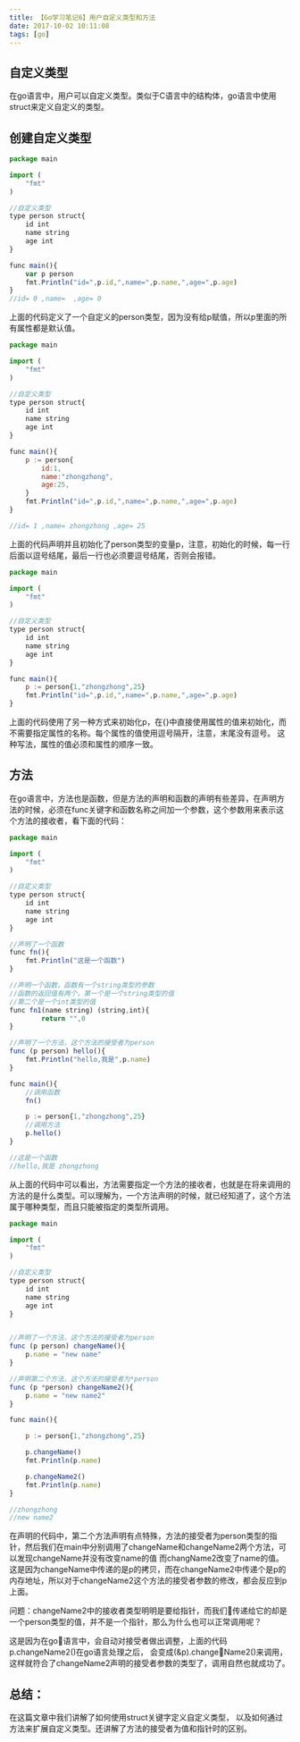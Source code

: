 ```yaml
---
title: 【Go学习笔记6】用户自定义类型和方法
date: 2017-10-02 10:11:08
tags: [go]
---
```


## 自定义类型

在go语言中，用户可以自定义类型。类似于C语言中的结构体，go语言中使用struct来定义自定义的类型。

<!-- more -->

## 创建自定义类型

```js
package main

import (
	"fmt"
)

//自定义类型
type person struct{
	id int
	name string
	age int
}

func main(){
	var p person
	fmt.Println("id=",p.id,",name=",p.name,",age=",p.age)
}
//id= 0 ,name=  ,age= 0
```

上面的代码定义了一个自定义的person类型，因为没有给p赋值，所以p里面的所有属性都是默认值。

```js
package main

import (
	"fmt"
)

//自定义类型
type person struct{
	id int
	name string
	age int
}

func main(){
	p := person{
		id:1,
		name:"zhongzhong",
		age:25,
	}
	fmt.Println("id=",p.id,",name=",p.name,",age=",p.age)
}

//id= 1 ,name= zhongzhong ,age= 25
```
上面的代码声明并且初始化了person类型的变量p，注意，初始化的时候，每一行后面以逗号结尾，最后一行也必须要逗号结尾，否则会报错。

```js
package main

import (
	"fmt"
)

//自定义类型
type person struct{
	id int
	name string
	age int
}

func main(){
	p := person{1,"zhongzhong",25}
	fmt.Println("id=",p.id,",name=",p.name,",age=",p.age)
}


```

上面的代码使用了另一种方式来初始化p，在{}中直接使用属性的值来初始化，而不需要指定属性的名称。每个属性的值使用逗号隔开，注意，末尾没有逗号。
这种写法，属性的值必须和属性的顺序一致。


## 方法

在go语言中，方法也是函数，但是方法的声明和函数的声明有些差异，在声明方法的时候，必须在func关键字和函数名称之间加一个参数，这个参数用来表示这个方法的接收者，看下面的代码：

```js
package main

import (
	"fmt"
)

//自定义类型
type person struct{
	id int
	name string
	age int
}

//声明了一个函数
func fn(){
	fmt.Println("这是一个函数")
}

//声明一个函数，函数有一个string类型的参数
//函数的返回值有两个，第一个是一个string类型的值
//第二个是一个int类型的值
func fn1(name string) (string,int){
		return "",0
}

//声明了一个方法，这个方法的接受者为person
func (p person) hello(){
	fmt.Println("hello,我是",p.name)
}

func main(){
	//调用函数
	fn()

	p := person{1,"zhongzhong",25}
	//调用方法
	p.hello()
}

//这是一个函数
//hello,我是 zhongzhong
```

从上面的代码中可以看出，方法需要指定一个方法的接收者，也就是在将来调用的方法的是什么类型。可以理解为，一个方法声明的时候，就已经知道了，这个方法属于哪种类型，而且只能被指定的类型所调用。

```js
package main

import (
	"fmt"
)

//自定义类型
type person struct{
	id int
	name string
	age int
}


//声明了一个方法，这个方法的接受者为person
func (p person) changeName(){
	p.name = "new name"
}

//声明第二个方法，这个方法的接受者为*person
func (p *person) changeName2(){
	p.name = "new name2"
}

func main(){

	p := person{1,"zhongzhong",25}

	p.changeName()
	fmt.Println(p.name)

	p.changeName2()
	fmt.Println(p.name)
}

//zhongzhong
//new name2
```

在声明的代码中，第二个方法声明有点特殊，方法的接受者为person类型的指针，然后我们在main中分别调用了changeName和changeName2两个方法，可以发现changeName并没有改变name的值
而changName2改变了name的值。这是因为changeName中传递的是p的拷贝，而在changeName2中传递个是p的内存地址，所以对于changeName2这个方法的接受者参数的修改，都会反应到p上面。

问题：changeName2中的接收者类型明明是要给指针，而我们传递给它的却是一个person类型的值，并不是一个指针，那么为什么也可以正常调用呢？

这是因为在go语言中，会自动对接受者做出调整，上面的代码p.changeName2()在go语言处理之后，
会变成(&p).changeName2()来调用，这样就符合了changeName2声明的接受者参数的类型了，调用自然也就成功了。

## 总结：
  	
在这篇文章中我们讲解了如何使用struct关键字定义自定义类型，
以及如何通过方法来扩展自定义类型。还讲解了方法的接受者为值和指针时的区别。